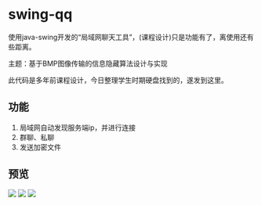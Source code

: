 # swing-qq
使用java-swing开发的“局域网聊天工具”，(课程设计)只是功能有了，离使用还有些距离。

主题：基于BMP图像传输的信息隐藏算法设计与实现

此代码是多年前课程设计，今日整理学生时期硬盘找到的，遂发到这里。

## 功能
1. 局域网自动发现服务端ip，并进行连接
2. 群聊、私聊
3. 发送加密文件

## 预览
![](http://img.xiangzhangshugongyi.com/FgYwkv-NoAa0Bvr0uEHrBKItjHFY.png)
![](http://img.xiangzhangshugongyi.com/FuAcpgk3MldBquqOtjKLVewZi40i.png)
![](http://img.xiangzhangshugongyi.com/FpTZNUECsoykZl13aJeN7YOJGHZF.png)
